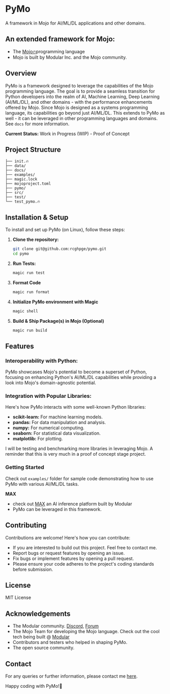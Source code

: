 # PyMo

A framework in Mojo for AI/ML/DL applications and other domains.

## An extended framework for Mojo:
- The [Mojo🔥](https://www.modular.com/mojo)programming language
- Mojo is built by Modular Inc. and the Mojo community.

## Overview
PyMo is a framework designed to leverage the capabilities of the Mojo programming language. The goal is to 
provide a seamless transition for Python developers into the realm of AI, Machine Learning, Deep Learning 
(AI/ML/DL), and other domains - with the performance enhancements offered by Mojo. Since Mojo is designed as a 
systems programming language, its capabilities go beyond just AI/ML/DL. This extends to PyMo as well - it can
be leveraged in other programming languages and domains. See `docs` for more information.

**Current Status:** Work in Progress (WIP) - Proof of Concept

## Project Structure
```
├── init.🔥
├── data/
├── docs/
├── examples/
├── magic.lock
├── mojoproject.toml
├── pymo/
├── src/
├── test/
└── test_pymo.🔥
```

## Installation & Setup
To install and set up PyMo (on Linux), follow these steps:

1. **Clone the repository:**
   ```bash
   git clone git@github.com:rcghpge/pymo.git
   cd pymo
   ```
2. **Run Tests:**
   ```bash
   magic run test
   ```
3. **Format Code**
   ```bash
   magic run format
   ```
4. **Initialize PyMo environment with Magic**
   ```bash
   magic shell
   ```
4. **Build & Ship Package(s) in Mojo (Optional)**
   ```bash
   magic run build
   ```
## Features
### Interoperability with Python:
PyMo showcases Mojo's potential to become a superset of Python, focusing on enhancing Python's AI/ML/DL capabilities
while providing a look into Mojo's domain-agnostic potential.

### Integration with Popular Libraries:
Here's how PyMo interacts with some well-known Python libraries:
- **scikit-learn:** For machine learning models.
- **pandas:** For data manipulation and analysis.
- **numpy:** For numerical computing.
- **seaborn:** For statistical data visualization.
- **matplotlib:** For plotting.

I will be testing and benchmarking more libraries in leveraging Mojo. A reminder
that this is very much in a proof of concept stage project.

### Getting Started
Check out `examples/` folder for sample code demonstrating how to use PyMo with various AI/ML/DL tasks.

**MAX**
- check out [MAX](https://www.modular.com/max) an AI inference platform built by Modular
- PyMo can be leveraged in this framework.

## Contributing
Contributions are welcome! Here's how you can contribute:

- If you are interested to build out this project. Feel free to contact me.
- Report bugs or request features by opening an issue.
- Fix bugs or implement features by opening a pull request.
- Please ensure your code adheres to the project's coding standards before submission.

## License
MIT License

## Acknowledgements
- The Modular community. [Discord](https://discord.gg/sA9yYszz), [Forum](https://forum.modular.com/)
- The Mojo Team for developing the Mojo language. Check out the cool tech being built @ [Modular](https://www.modular.com/)
- Contributors and testers who helped in shaping PyMo.
- The open source community.

## Contact
For any queries or further information, please contact me [here](https://robertcocker.com).

Happy coding with PyMo!🚀 
